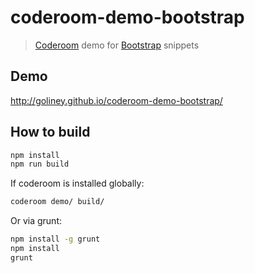 # coderoom-demo-bootstrap
> [Coderoom](https://github.com/goliney/coderoom) demo for [Bootstrap](http://getbootstrap.com/) snippets

## Demo
http://goliney.github.io/coderoom-demo-bootstrap/

## How to build
```sh
npm install
npm run build
```

If coderoom is installed globally:

```sh
coderoom demo/ build/
```

Or via grunt:

```sh
npm install -g grunt
npm install
grunt
```